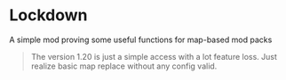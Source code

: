 # Lockdown
A simple mod proving some useful functions for map-based mod packs

> The version 1.20 is just a simple access with a lot feature loss. Just realize basic map replace without any config valid.
